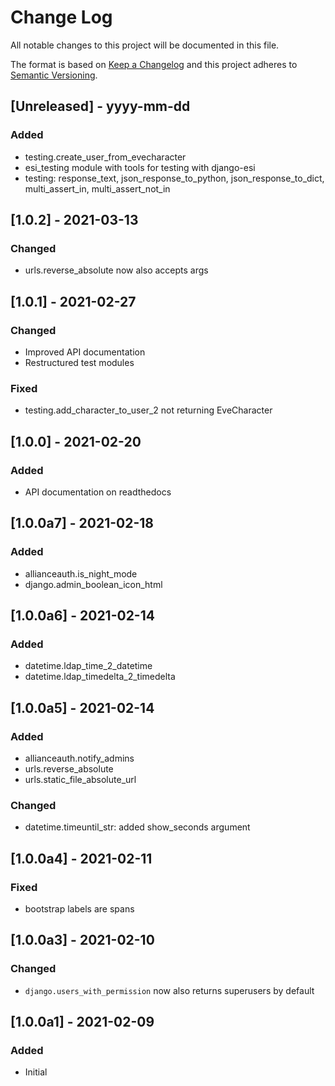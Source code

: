 # Change Log

All notable changes to this project will be documented in this file.

The format is based on [Keep a Changelog](http://keepachangelog.com/)
and this project adheres to [Semantic Versioning](http://semver.org/).

## [Unreleased] - yyyy-mm-dd

### Added

- testing.create_user_from_evecharacter
- esi_testing module with tools for testing with django-esi
- testing:  response_text, json_response_to_python, json_response_to_dict, multi_assert_in, multi_assert_not_in

## [1.0.2] - 2021-03-13

### Changed

- urls.reverse_absolute now also accepts args

## [1.0.1] - 2021-02-27

### Changed

- Improved API documentation
- Restructured test modules

### Fixed

- testing.add_character_to_user_2 not returning EveCharacter

## [1.0.0] - 2021-02-20

### Added

- API documentation on readthedocs

## [1.0.0a7] - 2021-02-18

### Added

- allianceauth.is_night_mode
- django.admin_boolean_icon_html

## [1.0.0a6] - 2021-02-14

### Added

- datetime.ldap_time_2_datetime
- datetime.ldap_timedelta_2_timedelta

## [1.0.0a5] - 2021-02-14

### Added

- allianceauth.notify_admins
- urls.reverse_absolute
- urls.static_file_absolute_url

### Changed

- datetime.timeuntil_str: added show_seconds argument

## [1.0.0a4] - 2021-02-11

### Fixed

- bootstrap labels are spans

## [1.0.0a3] - 2021-02-10

### Changed

- `django.users_with_permission` now also returns superusers by default

## [1.0.0a1] - 2021-02-09

### Added

- Initial

